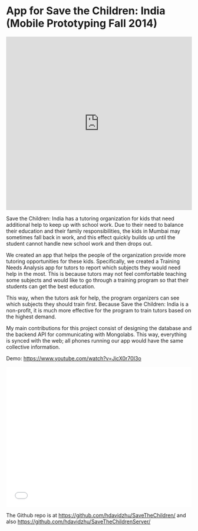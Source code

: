 # App for Save the Children: India (Mobile Prototyping Fall 2014)

<iframe src="https://docs.google.com/presentation/d/1fzGBU-f20wAv0vi1ntvxc2XO1tIRSbSVYmQEioAAC78/embed?start=true&loop=true&delayms=60000" frameborder="0" width="100%" height="470" allowfullscreen mozallowfullscreen="true" webkitallowfullscreen="true"></iframe>

Save the Children: India has a tutoring organization for kids that need additional help to keep up with school work. Due to their need to balance their education and their family responsibilities, the kids in Mumbai may sometimes fall back in work, and this effect quickly builds up until the student cannot handle new school work and then drops out.

We created an app that helps the people of the organization provide more tutoring opportunities for these kids. Specifically, we created a Training Needs Analysis app for tutors to report which subjects they would need help in the most. This is because tutors may not feel comfortable teaching some subjects and would like to go through a training program so that their students can get the best education.

This way, when the tutors ask for help, the program organizers can see which subjects they should train first. Because Save the Children: India is a non-profit, it is much more effective for the program to train tutors based on the highest demand.

My main contributions for this project consist of designing the database and the backend API for communicating with Mongolabs. This way, everything is synced with the web; all phones running our app would have the same collective information.

Demo: https://www.youtube.com/watch?v=JicX0r70I3o

<iframe class="video-center" width="100%" height="380" src="//www.youtube.com/embed/JicX0r70I3o?rel=0&modestbranding=0&autohide=1&showinfo=0" frameborder="0" allowfullscreen></iframe>

The Github repo is at https://github.com/hdavidzhu/SaveTheChildren/ and also https://github.com/hdavidzhu/SaveTheChildrenServer/
